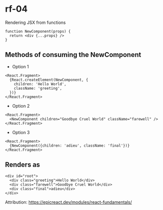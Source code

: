 # rf-04

Rendering JSX from functions

```
function NewComponent(props) {
  return <div {...props} />
}
```

## Methods of consuming the NewComponent

- Option 1

```
<React.Fragment>
  {React.createElement(NewComponent, {
    children: 'Hello World',
    className: 'greeting',
  })}
</React.Fragment>
```

- Option 2

```
<React.Fragment>
  <NewComponent children="Goodbye Cruel World" className="farewell" />
</React.Fragment>
```

- Option 3

```
<React.Fragment>
  {NewComponent({children: 'adieu', className: 'final'})}
</React.Fragment>
```

## Renders as
```
<div id="root">
  <div class="greeting">Hello World</div>
  <div class="farewell">Goodbye Cruel World</div>
  <div class="final">adieu</div>
</div>
```

Attribution: https://epicreact.dev/modules/react-fundamentals/
